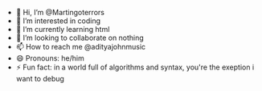 - 👋 Hi, I’m @Martingoterrors
- 👀 I’m interested in coding
- 🌱 I’m currently learning html
- 💞️ I’m looking to collaborate on nothing
- 📫 How to reach me @adityajohnmusic
- 😄 Pronouns: he/him
- ⚡ Fun fact: in a world full of algorithms and syntax, you're the exeption i want to debug
  

<!---
Martingoterrors/Martingoterrors is a ✨ special ✨ repository because its `README.md` (this file) appears on your GitHub profile.
You can click the Preview link to take a look at your changes.
--->
